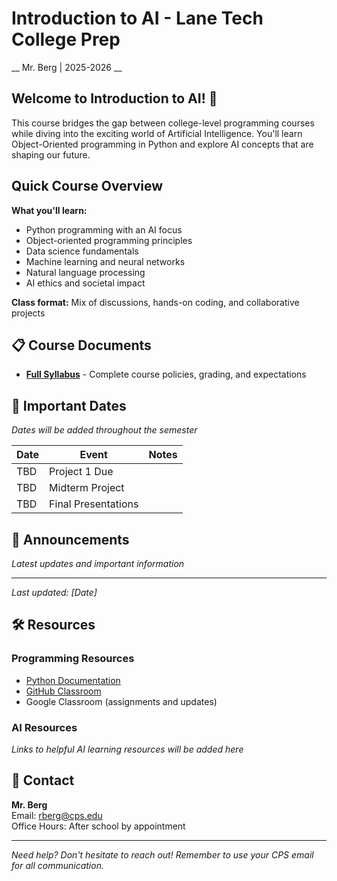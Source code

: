 # Introduction to AI - Lane Tech College Prep
__ Mr. Berg | 2025-2026 __

## Welcome to Introduction to AI! 🤖

This course bridges the gap between college-level programming courses while diving into the exciting world of Artificial Intelligence. You'll learn Object-Oriented programming in Python and explore AI concepts that are shaping our future.

## Quick Course Overview

**What you'll learn:**
- Python programming with an AI focus
- Object-oriented programming principles
- Data science fundamentals
- Machine learning and neural networks
- Natural language processing
- AI ethics and societal impact

**Class format:** Mix of discussions, hands-on coding, and collaborative projects

## 📋 Course Documents

- **[Full Syllabus](SYLLABUS.md)** - Complete course policies, grading, and expectations

## 📅 Important Dates

*Dates will be added throughout the semester*

| Date | Event | Notes |
|------|-------|--------|
| TBD | Project 1 Due | |
| TBD | Midterm Project | |
| TBD | Final Presentations | |

## 📢 Announcements

*Latest updates and important information*

---
*Last updated: [Date]*

## 🛠️ Resources

### Programming Resources
- [Python Documentation](https://docs.python.org/3/)
- [GitHub Classroom](https://classroom.github.com/)
- Google Classroom (assignments and updates)

### AI Resources
*Links to helpful AI learning resources will be added here*

## 📧 Contact

**Mr. Berg**  
Email: rberg@cps.edu  
Office Hours: After school by appointment

---

*Need help? Don't hesitate to reach out! Remember to use your CPS email for all communication.*
